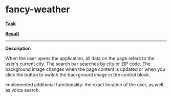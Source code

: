 # fancy-weather

**[Task](https://github.com/rolling-scopes-school/tasks/blob/master/tasks/stage-0/fancy-weather.md)**

**[Result](https://leonidshatilo.github.io/fancy-weather/dist/)**

---

**Description**

When the user opens the application, all data on the page refers to the user's current city. The search bar searches by city or ZIP code. The background image changes when the page content is updated or when you click the button to switch the background image in the control block.

Implemented additional functionality: the exact location of the user, as well as voice search.
